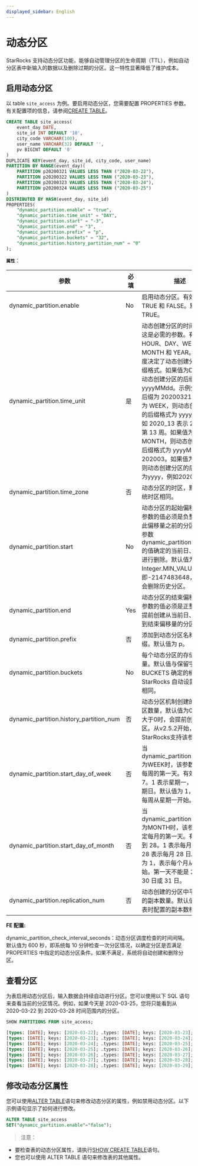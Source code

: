 ```yaml
---
displayed_sidebar: English
---
```


# 动态分区

StarRocks 支持动态分区功能，能够自动管理分区的生命周期（TTL），例如自动分区表中新输入的数据以及删除过期的分区。这一特性显著降低了维护成本。

## 启用动态分区

以 table `site_access` 为例。要启用动态分区，您需要配置 PROPERTIES 参数。有关配置项的信息，请参阅[CREATE TABLE](../sql-reference/sql-statements/data-definition/CREATE_TABLE.md)。

```SQL
CREATE TABLE site_access(
    event_day DATE,
    site_id INT DEFAULT '10',
    city_code VARCHAR(100),
    user_name VARCHAR(32) DEFAULT '',
    pv BIGINT DEFAULT '0'
)
DUPLICATE KEY(event_day, site_id, city_code, user_name)
PARTITION BY RANGE(event_day)(
    PARTITION p20200321 VALUES LESS THAN ("2020-03-22"),
    PARTITION p20200322 VALUES LESS THAN ("2020-03-23"),
    PARTITION p20200323 VALUES LESS THAN ("2020-03-24"),
    PARTITION p20200324 VALUES LESS THAN ("2020-03-25")
)
DISTRIBUTED BY HASH(event_day, site_id)
PROPERTIES(
    "dynamic_partition.enable" = "true",
    "dynamic_partition.time_unit" = "DAY",
    "dynamic_partition.start" = "-3",
    "dynamic_partition.end" = "3",
    "dynamic_partition.prefix" = "p",
    "dynamic_partition.buckets" = "32",
    "dynamic_partition.history_partition_num" = "0"
);
```

**`属性`**：

|参数|必填|描述|
|---|---|---|
|dynamic_partition.enable|No|启用动态分区。有效值为 TRUE 和 FALSE。默认值为 TRUE。|
|dynamic_partition.time_unit|是|动态创建分区的时间粒度。这是必需的参数。有效值为 HOUR、DAY、WEEK、MONTH 和 YEAR。时间粒度决定了动态创建分区的后缀格式。如果值为DAY，则动态创建分区的后缀格式为yyyyMMdd。示例分区名称后缀为 20200321。如果值为 WEEK，则动态创建分区的后缀格式为 yyyy_ww，例如 2020_13 表示 2020 年第 13 周。如果值为 MONTH，则动态创建分区的后缀格式为 yyyyMM，例如202003。如果值为YEAR，则动态创建分区的后缀格式为yyyy，例如2020。|
|dynamic_partition.time_zone|否|动态分区的时区，默认与系统时区相同。|
|dynamic_partition.start|No|动态分区的起始偏移量。该参数的值必须是负整数。在此偏移量之前的分区将根据参数dynamic_partition.time_unit的值确定的当前日、周或月进行删除。默认值为Integer.MIN_VALUE，即-2147483648，表示不会删除历史分区。|
|dynamic_partition.end|Yes|动态分区的结束偏移量。该参数的值必须是正整数。将提前创建从当前日、周或月到结束偏移量的分区。|
|dynamic_partition.prefix|否|添加到动态分区名称的前缀。默认值为 p。|
|dynamic_partition.buckets|No|每个动态分区的存储桶数量。默认值与保留字 BUCKETS 确定的桶数或 StarRocks 自动设置的桶数相同。|
|dynamic_partition.history_partition_num|否|动态分区机制创建的历史分区数量，默认值为0。当该值大于0时，会提前创建历史分区。从v2.5.2开始，StarRocks支持该参数。|
|dynamic_partition.start_day_of_week|否|当dynamic_partition.time_unit为WEEK时，该参数用于指定每周的第一天。有效值：1 到 7。1 表示星期一，7 表示星期日。默认值为 1，这意味着每周从星期一开始。|
|dynamic_partition.start_day_of_month|否|当dynamic_partition.time_unit为MONTH时，该参数用于指定每月的第一天。有效值：1 到 28。1 表示每月 1 日，28 表示每月 28 日。默认值为 1，表示每个月从 1 号开始。第一天不能是 29 日、30 日或 31 日。|
|dynamic_partition.replication_num|否|动态创建的分区中平板电脑的副本数量。默认值与创建表时配置的副本数相同。|

**FE 配置:**

dynamic_partition_check_interval_seconds：动态分区调度检查的时间间隔。默认值为 600 秒，即系统每 10 分钟检查一次分区情况，以确定分区是否满足 PROPERTIES 中指定的动态分区条件。如果不满足，系统将自动创建和删除分区。

## 查看分区

为表启用动态分区后，输入数据会持续自动进行分区。您可以使用以下 SQL 语句来查看当前的分区情况。例如，如果今天是 2020-03-25，您将只能看到从 2020-03-22 到 2020-03-28 时间范围内的分区。

```SQL
SHOW PARTITIONS FROM site_access;

[types: [DATE]; keys: [2020-03-22]; ‥types: [DATE]; keys: [2020-03-23]; )
[types: [DATE]; keys: [2020-03-23]; ‥types: [DATE]; keys: [2020-03-24]; )
[types: [DATE]; keys: [2020-03-24]; ‥types: [DATE]; keys: [2020-03-25]; )
[types: [DATE]; keys: [2020-03-25]; ‥types: [DATE]; keys: [2020-03-26]; )
[types: [DATE]; keys: [2020-03-26]; ‥types: [DATE]; keys: [2020-03-27]; )
[types: [DATE]; keys: [2020-03-27]; ‥types: [DATE]; keys: [2020-03-28]; )
[types: [DATE]; keys: [2020-03-28]; ‥types: [DATE]; keys: [2020-03-29]; )
```

## 修改动态分区属性

您可以使用[ALTER TABLE](../sql-reference/sql-statements/data-definition/ALTER_TABLE.md)语句来修改动态分区的属性，例如禁用动态分区。以下示例语句显示了如何进行修改。

```SQL
ALTER TABLE site_access 
SET("dynamic_partition.enable"="false");
```

> 注意：
- 要检查表的动态分区属性，请执行[SHOW CREATE TABLE](../sql-reference/sql-statements/data-manipulation/SHOW_CREATE_TABLE.md)语句。
- 您也可以使用 ALTER TABLE 语句来修改表的其他属性。
